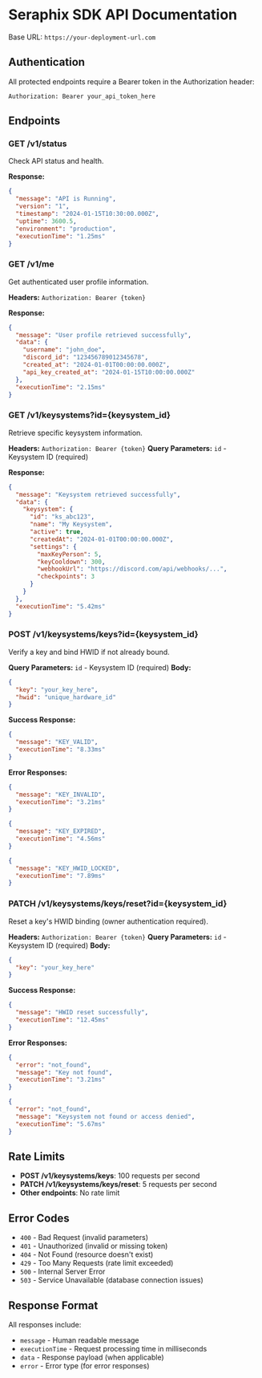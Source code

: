 
# Seraphix SDK API Documentation

Base URL: `https://your-deployment-url.com`

## Authentication

All protected endpoints require a Bearer token in the Authorization header:
```
Authorization: Bearer your_api_token_here
```

## Endpoints

### GET /v1/status
Check API status and health.

**Response:**
```json
{
  "message": "API is Running",
  "version": "1",
  "timestamp": "2024-01-15T10:30:00.000Z",
  "uptime": 3600.5,
  "environment": "production",
  "executionTime": "1.25ms"
}
```

### GET /v1/me
Get authenticated user profile information.

**Headers:** `Authorization: Bearer {token}`

**Response:**
```json
{
  "message": "User profile retrieved successfully",
  "data": {
    "username": "john_doe",
    "discord_id": "123456789012345678",
    "created_at": "2024-01-01T00:00:00.000Z",
    "api_key_created_at": "2024-01-15T10:00:00.000Z"
  },
  "executionTime": "2.15ms"
}
```

### GET /v1/keysystems?id={keysystem_id}
Retrieve specific keysystem information.

**Headers:** `Authorization: Bearer {token}`
**Query Parameters:** `id` - Keysystem ID (required)

**Response:**
```json
{
  "message": "Keysystem retrieved successfully",
  "data": {
    "keysystem": {
      "id": "ks_abc123",
      "name": "My Keysystem",
      "active": true,
      "createdAt": "2024-01-01T00:00:00.000Z",
      "settings": {
        "maxKeyPerson": 5,
        "keyCooldown": 300,
        "webhookUrl": "https://discord.com/api/webhooks/...",
        "checkpoints": 3
      }
    }
  },
  "executionTime": "5.42ms"
}
```

### POST /v1/keysystems/keys?id={keysystem_id}
Verify a key and bind HWID if not already bound.

**Query Parameters:** `id` - Keysystem ID (required)
**Body:**
```json
{
  "key": "your_key_here",
  "hwid": "unique_hardware_id"
}
```

**Success Response:**
```json
{
  "message": "KEY_VALID",
  "executionTime": "8.33ms"
}
```

**Error Responses:**
```json
{
  "message": "KEY_INVALID",
  "executionTime": "3.21ms"
}
```

```json
{
  "message": "KEY_EXPIRED",
  "executionTime": "4.56ms"
}
```

```json
{
  "message": "KEY_HWID_LOCKED",
  "executionTime": "7.89ms"
}
```

### PATCH /v1/keysystems/keys/reset?id={keysystem_id}
Reset a key's HWID binding (owner authentication required).

**Headers:** `Authorization: Bearer {token}`
**Query Parameters:** `id` - Keysystem ID (required)
**Body:**
```json
{
  "key": "your_key_here"
}
```

**Success Response:**
```json
{
  "message": "HWID reset successfully",
  "executionTime": "12.45ms"
}
```

**Error Responses:**
```json
{
  "error": "not_found",
  "message": "Key not found",
  "executionTime": "3.21ms"
}
```

```json
{
  "error": "not_found",
  "message": "Keysystem not found or access denied",
  "executionTime": "5.67ms"
}
```

## Rate Limits

- **POST /v1/keysystems/keys**: 100 requests per second
- **PATCH /v1/keysystems/keys/reset**: 5 requests per second
- **Other endpoints**: No rate limit

## Error Codes

- `400` - Bad Request (invalid parameters)
- `401` - Unauthorized (invalid or missing token)
- `404` - Not Found (resource doesn't exist)
- `429` - Too Many Requests (rate limit exceeded)
- `500` - Internal Server Error
- `503` - Service Unavailable (database connection issues)

## Response Format

All responses include:
- `message` - Human readable message
- `executionTime` - Request processing time in milliseconds
- `data` - Response payload (when applicable)
- `error` - Error type (for error responses)
